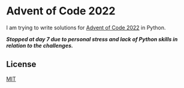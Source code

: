 # Advent of Code 2022

I am trying to write solutions for [Advent of Code 2022](https://adventofcode.com/2022) in Python.

***Stopped at day 7 due to personal stress and lack of Python skills in relation to the challenges.***

## License

[MIT](./LICENSE)
